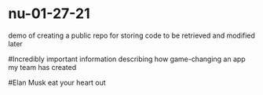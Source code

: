 # nu-01-27-21
demo of creating a public repo for storing code to be retrieved and modified later

#Incredibly important information describing how game-changing an app my team has created 

#Elan Musk eat your heart out
